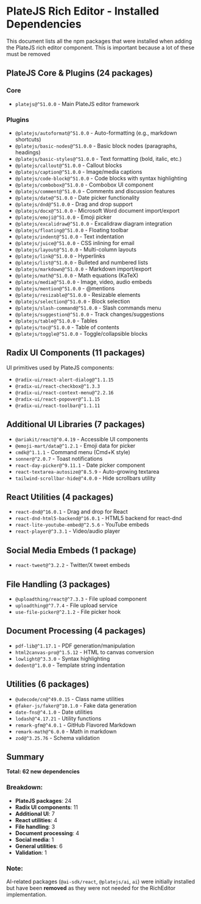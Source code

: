 # PlateJS Rich Editor - Installed Dependencies

This document lists all the npm packages that were installed when adding the PlateJS rich editor component. This is important because a lot of these must be removed

## PlateJS Core & Plugins (24 packages)

### Core
- `platejs@^51.0.0` - Main PlateJS editor framework

### Plugins
- `@platejs/autoformat@^51.0.0` - Auto-formatting (e.g., markdown shortcuts)
- `@platejs/basic-nodes@^51.0.0` - Basic block nodes (paragraphs, headings)
- `@platejs/basic-styles@^51.0.0` - Text formatting (bold, italic, etc.)
- `@platejs/callout@^51.0.0` - Callout blocks
- `@platejs/caption@^51.0.0` - Image/media captions
- `@platejs/code-block@^51.0.0` - Code blocks with syntax highlighting
- `@platejs/combobox@^51.0.0` - Combobox UI component
- `@platejs/comment@^51.0.0` - Comments and discussion features
- `@platejs/date@^51.0.0` - Date picker functionality
- `@platejs/dnd@^51.0.0` - Drag and drop support
- `@platejs/docx@^51.0.0` - Microsoft Word document import/export
- `@platejs/emoji@^51.0.0` - Emoji picker
- `@platejs/excalidraw@^51.0.0` - Excalidraw diagram integration
- `@platejs/floating@^51.0.0` - Floating toolbar
- `@platejs/indent@^51.0.0` - Text indentation
- `@platejs/juice@^51.0.0` - CSS inlining for email
- `@platejs/layout@^51.0.0` - Multi-column layouts
- `@platejs/link@^51.0.0` - Hyperlinks
- `@platejs/list@^51.0.0` - Bulleted and numbered lists
- `@platejs/markdown@^51.0.0` - Markdown import/export
- `@platejs/math@^51.0.0` - Math equations (KaTeX)
- `@platejs/media@^51.0.0` - Image, video, audio embeds
- `@platejs/mention@^51.0.0` - @mentions
- `@platejs/resizable@^51.0.0` - Resizable elements
- `@platejs/selection@^51.0.0` - Block selection
- `@platejs/slash-command@^51.0.0` - Slash commands menu
- `@platejs/suggestion@^51.0.0` - Track changes/suggestions
- `@platejs/table@^51.0.0` - Tables
- `@platejs/toc@^51.0.0` - Table of contents
- `@platejs/toggle@^51.0.0` - Toggle/collapsible blocks

## Radix UI Components (11 packages)

UI primitives used by PlateJS components:

- `@radix-ui/react-alert-dialog@^1.1.15`
- `@radix-ui/react-checkbox@^1.3.3`
- `@radix-ui/react-context-menu@^2.2.16`
- `@radix-ui/react-popover@^1.1.15`
- `@radix-ui/react-toolbar@^1.1.11`

## Additional UI Libraries (7 packages)

- `@ariakit/react@^0.4.19` - Accessible UI components
- `@emoji-mart/data@^1.2.1` - Emoji data for picker
- `cmdk@^1.1.1` - Command menu (Cmd+K style)
- `sonner@^2.0.7` - Toast notifications
- `react-day-picker@^9.11.1` - Date picker component
- `react-textarea-autosize@^8.5.9` - Auto-growing textarea
- `tailwind-scrollbar-hide@^4.0.0` - Hide scrollbars utility

## React Utilities (4 packages)

- `react-dnd@^16.0.1` - Drag and drop for React
- `react-dnd-html5-backend@^16.0.1` - HTML5 backend for react-dnd
- `react-lite-youtube-embed@^2.5.6` - YouTube embeds
- `react-player@^3.3.1` - Video/audio player

## Social Media Embeds (1 package)

- `react-tweet@^3.2.2` - Twitter/X tweet embeds

## File Handling (3 packages)

- `@uploadthing/react@^7.3.3` - File upload component
- `uploadthing@^7.7.4` - File upload service
- `use-file-picker@^2.1.2` - File picker hook

## Document Processing (4 packages)

- `pdf-lib@^1.17.1` - PDF generation/manipulation
- `html2canvas-pro@^1.5.12` - HTML to canvas conversion
- `lowlight@^3.3.0` - Syntax highlighting
- `dedent@^1.0.0` - Template string indentation

## Utilities (6 packages)

- `@udecode/cn@^49.0.15` - Class name utilities
- `@faker-js/faker@^10.1.0` - Fake data generation
- `date-fns@^4.1.0` - Date utilities
- `lodash@^4.17.21` - Utility functions
- `remark-gfm@^4.0.1` - GitHub Flavored Markdown
- `remark-math@^6.0.0` - Math in markdown
- `zod@^3.25.76` - Schema validation

## Summary

**Total: 62 new dependencies**

### Breakdown:
- **PlateJS packages**: 24
- **Radix UI components**: 11  
- **Additional UI**: 7
- **React utilities**: 4
- **File handling**: 3
- **Document processing**: 4
- **Social media**: 1
- **General utilities**: 6
- **Validation**: 1

### Note:
AI-related packages (`@ai-sdk/react`, `@platejs/ai`, `ai`) were initially installed but have been **removed** as they were not needed for the RichEditor implementation.
